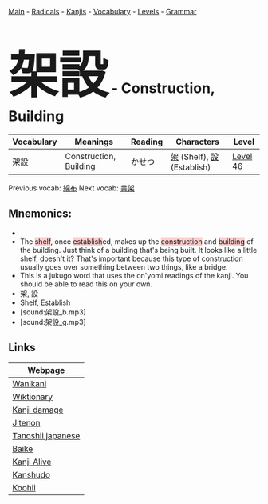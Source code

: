 <style> bigfont {font-size: 100px}</style>
[Main](../README.md) -
[Radicals](../radicals.md) -
[Kanjis](../kanjis.md) -
[Vocabulary](../vocabulary.md) -
[Levels](../levels.md) -
[Grammar](../grammar.md)
# <bigfont> 架設</bigfont> - Construction, Building 

| Vocabulary | Meanings | Reading | Characters | Level |
| --- | --- | --- | --- | --- |
| 架設 | Construction, Building | かせつ |  [架](../kanjis/架.md) (Shelf), [設](../kanjis/設.md) (Establish) | [Level 46](../levels/wk_level46.md) |

Previous vocab: [綿布](綿布.md) Next vocab: [書架](書架.md) 

## Mnemonics:

* 
* The <span style="background-color:#ffcccb"> shelf</span>, once <span style="background-color:#ffcccb"> establish</span>ed, makes up the <span style="background-color:#ffcccb"> construction</span> and <span style="background-color:#ffcccb"> building</span> of the building. Just think of a building that's being built. It looks like a little shelf, doesn't it? That's important because this type of construction usually goes over something between two things, like a bridge.
* This is a jukugo word that uses the on'yomi readings of the kanji. You should be able to read this on your own.
* 架, 設
* Shelf, Establish
* [sound:架設_b.mp3]
* [sound:架設_g.mp3]


## Links 

| Webpage |
| --- |
| [Wanikani          ](https://www.wanikani.com/kanji/架設) |
| [Wiktionary        ](https://en.wiktionary.org/wiki/架設) |
| [Kanji damage      ](http://www.kanjidamage.com/kanji/search?utf8=✓&q=架設) |
| [Jitenon           ](https://jitenon.com/kanji/架設) |
| [Tanoshii japanese ](https://www.tanoshiijapanese.com/dictionary/kanji.cfm?k=架設) |
| [Baike             ](https://baike.baidu.com/item/架設) |
| [Kanji Alive       ](https://app.kanjialive.com/架設) |
| [Kanshudo          ](https://www.kanshudo.com/searchmn?q=架設) |
| [Koohii            ](https://kanji.koohii.com/study/kanji/架設) |
